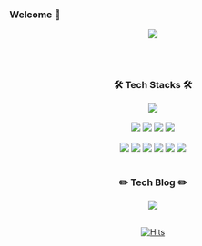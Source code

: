 ### Welcome 👋


<div align="center">
<img src="https://github-readme-stats.vercel.app/api?username=kangyuri1114&show_icons=true">

  </br>  </br>

<h3 align="center"><b>🛠 Tech Stacks 🛠</b></h3>
<p align="center">    
  <img src="https://img.shields.io/badge/Android-3DDC84?style=flat-square&logo=android&logoColor=white">
  </br>
    </br>
    <img src="https://img.shields.io/badge/Kotlin-7F52FF?style=flat-square&logo=Kotlin&logoColor=white"/>
    <img src="https://img.shields.io/badge/Python-3776AB?style=flat-square&logo=Python&logoColor=white">
    <img src="https://img.shields.io/badge/C++-00599C?style=flat-square&logo=C%2B%2B&logoColor=white">
    <img src="https://img.shields.io/badge/C-A8B9CC?style=flat-square&logo=C&logoColor=white">
    </br>       
    </br>
    <img src="https://img.shields.io/badge/Github-181717?style=flat-square&logo=github&logoColor=white">
    <img src="https://img.shields.io/badge/Git-F05032?style=flat-square&logo=git&logoColor=white">
    <img src="https://img.shields.io/badge/Notion-000000?style=flat-square&logo=notion&logoColor=white">
    <img src="https://img.shields.io/badge/Figma-F24E1E?style=flat-square&logo=figma&logoColor=white">
    <img src="https://img.shields.io/badge/Androidstudio-3DDC84?style=flat-square&logo=androidstudio&logoColor=white">
    <img src="https://img.shields.io/badge/VSCode-007ACC?style=flat-square&logo=visualstudiocode&logoColor=white">
    </br>
    </br>


<h3 align="center"><b>✏️ Tech Blog ✏️</b></h3>
<div align="center">
   <a href="https://velog.io/@kangyuri1114/about">
      <img src="https://img.shields.io/badge/Velog_Yuri-3DDC84?style=badge&logo=Velog&logoColor=white"/>
   </a>
</div>

</br>

  [![Hits](https://hits.seeyoufarm.com/api/count/incr/badge.svg?url=https%3A%2F%2Fgithub.com%2Fkangyuri1114&count_bg=%235181FF&title_bg=%2398CEFF&icon=&icon_color=%2351ADFF&title=hits&edge_flat=true)](https://hits.seeyoufarm.com)

